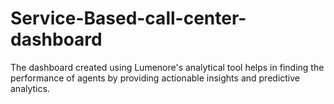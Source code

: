 # Service-Based-call-center-dashboard
The dashboard created using Lumenore's analytical tool helps in finding the performance of agents by providing actionable insights and predictive analytics.
